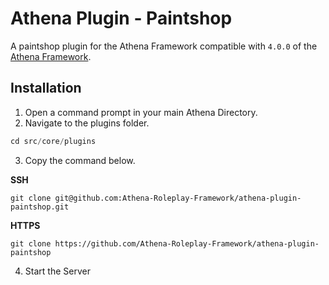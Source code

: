 # Athena Plugin - Paintshop

A paintshop plugin for the Athena Framework compatible with `4.0.0` of the [Athena Framework](https://athenaframework.com/).

## Installation

1. Open a command prompt in your main Athena Directory.
2. Navigate to the plugins folder.

```ts
cd src/core/plugins
```

3. Copy the command below.

**SSH**

```
git clone git@github.com:Athena-Roleplay-Framework/athena-plugin-paintshop.git
```

**HTTPS**
```
git clone https://github.com/Athena-Roleplay-Framework/athena-plugin-paintshop
```

4. Start the Server